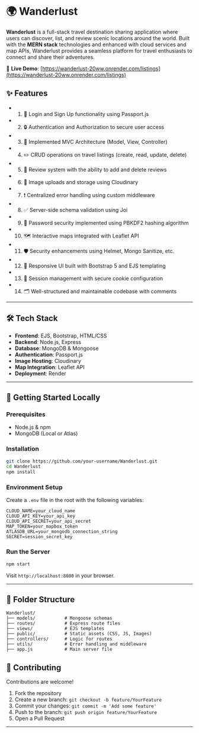 
# 🌍 Wanderlust

**Wanderlust** is a full-stack travel destination sharing application where users can discover, list, and review scenic locations around the world. Built with the **MERN stack** technologies and enhanced with cloud services and map APIs, Wanderlust provides a seamless platform for travel enthusiasts to connect and share their adventures.

🔗 **Live Demo**: [https://wanderlust-20ww.onrender.com/listings](https://wanderlust-20ww.onrender.com/listings)


## ✨ Features

* 1. 🔐 Login and Sign Up functionality using Passport.js  
* 2. 🔒 Authentication and Authorization to secure user access  
* 3. 🧠 Implemented MVC Architecture (Model, View, Controller)  
* 4. ✏️ CRUD operations on travel listings (create, read, update, delete)  
* 5. 💬 Review system with the ability to add and delete reviews  
* 6. 📸 Image uploads and storage using Cloudinary  
* 7. ❗ Centralized error handling using custom middleware  
* 8. ✅ Server-side schema validation using Joi  
* 9. 🔑 Password security implemented using PBKDF2 hashing algorithm  
* 10. 🗺️ Interactive maps integrated with Leaflet API  
* 11. 🛡️ Security enhancements using Helmet, Mongo Sanitize, etc.  
* 12. 📱 Responsive UI built with Bootstrap 5 and EJS templating  
* 13. 🔄 Session management with secure cookie configuration  
* 14. 🗂️ Well-structured and maintainable codebase with comments  

---

## 🛠️ Tech Stack

* **Frontend**: EJS, Bootstrap, HTML/CSS
* **Backend**: Node.js, Express
* **Database**: MongoDB & Mongoose
* **Authentication**: Passport.js
* **Image Hosting**: Cloudinary
* **Map Integration**: Leaflet API
* **Deployment**: Render

---

## 🚀 Getting Started Locally

### Prerequisites

* Node.js & npm
* MongoDB (Local or Atlas)

### Installation

```bash
git clone https://github.com/your-username/Wanderlust.git
cd Wanderlust
npm install
```

### Environment Setup

Create a `.env` file in the root with the following variables:

```env
CLOUD_NAME=your_cloud_name
CLOUD_API_KEY=your_api_key
CLOUD_API_SECRET=your_api_secret
MAP_TOKEN=your_mapbox_token
ATLASDB_URL=your_mongodb_connection_string
SECRET=session_secret_key
```

### Run the Server

```bash
npm start
```

Visit `http://localhost:8080` in your browser.

---

## 🧾 Folder Structure

```
Wanderlust/
├── models/           # Mongoose schemas
├── routes/           # Express route files
├── views/            # EJS templates
├── public/           # Static assets (CSS, JS, Images)
├── controllers/      # Logic for routes
├── utils/            # Error handling and middleware
├── app.js            # Main server file
```



## 🤝 Contributing

Contributions are welcome!

1. Fork the repository
2. Create a new branch: `git checkout -b feature/YourFeature`
3. Commit your changes: `git commit -m 'Add some feature'`
4. Push to the branch: `git push origin feature/YourFeature`
5. Open a Pull Request

---
